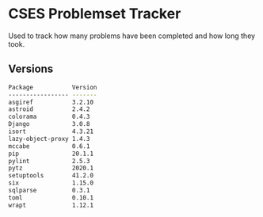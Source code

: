 # CSES Problemset Tracker

Used to track how many problems have been completed and how long they took.

## Versions
```bash
Package           Version
----------------- -------
asgiref           3.2.10
astroid           2.4.2
colorama          0.4.3
Django            3.0.8
isort             4.3.21
lazy-object-proxy 1.4.3
mccabe            0.6.1
pip               20.1.1
pylint            2.5.3
pytz              2020.1
setuptools        41.2.0
six               1.15.0
sqlparse          0.3.1
toml              0.10.1
wrapt             1.12.1
```
